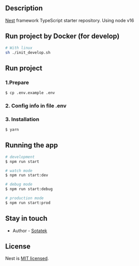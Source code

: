 ## Description

[Nest](https://github.com/nestjs/nest) framework TypeScript starter repository.
Using node v16



## Run project by Docker (for develop)
```bash
# With linux
sh ./init_develop.sh
```

## Run project
### 1.Prepare
```bash
$ cp .env.example .env
```
### 2. Config info in file .env

### 3. Installation
```bash
$ yarn
```

## Running the app

```bash
# development
$ npm run start

# watch mode
$ npm run start:dev

# debug mode
$ npm run start:debug

# production mode
$ npm run start:prod
```

## Stay in touch

- Author - [Sotatek](https://sotatek.com)

## License
Nest is [MIT licensed](LICENSE).
